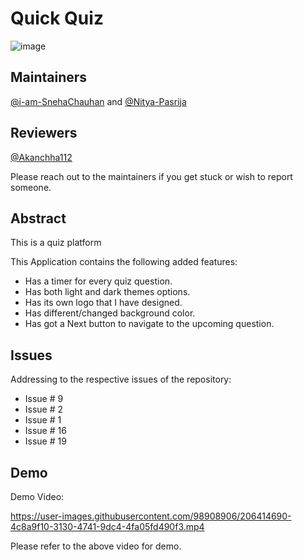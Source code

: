 # Quick Quiz
![image](https://github.com/SnowScriptWinterOfCode/QuickQuiz/assets/97171261/bd54be3f-6450-42a3-993b-06f9972fe548)

## Maintainers
[@i-am-SnehaChauhan](https://github.com/i-am-SnehaChauhan) and [@Nitya-Pasrija](https://github.com/Nitya-Pasrija)

## Reviewers
[@Akanchha112](https://github.com/Akanchha112)

Please reach out to the maintainers if you get stuck or wish to report someone.

## Abstract
This is a quiz platform

This Application contains the following added features:

- Has a timer for every quiz question.
- Has both light and dark themes options.
- Has its own logo that I have designed.
- Has different/changed background color.
- Has got a Next button to navigate to the upcoming question.

## Issues

Addressing to the respective issues of the repository:
- Issue # 9
- Issue # 2
- Issue # 1
- Issue # 16
- Issue # 19

## Demo

Demo Video:




https://user-images.githubusercontent.com/98908906/206414690-4c8a9f10-3130-4741-9dc4-4fa05fd490f3.mp4



Please refer to the above video for demo.

